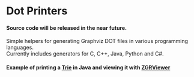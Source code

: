 Dot Printers
============

#### Source code will be released in the near future.   
  
Simple helpers for generating Graphviz DOT files in various programming languages.  
Currently includes generators for C, C++, Java, Python and C#.
  
  
#### Example of printing a [Trie](http://en.wikipedia.org/wiki/Trie) in Java and viewing it with [ZGRViewer](http://zvtm.sourceforge.net/zgrviewer.html)
